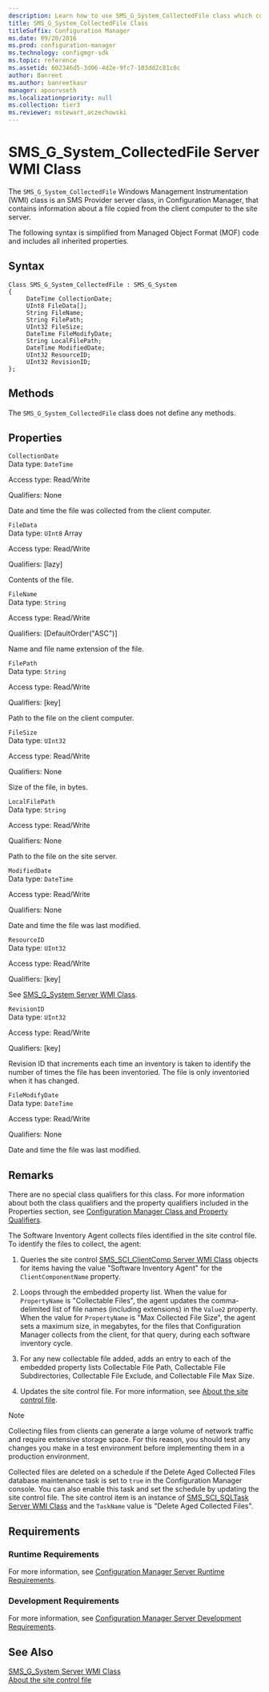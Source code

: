 ```yaml
---
description: Learn how to use SMS_G_System_CollectedFile class which contains information about a file copied from the client computer to the site server.
title: SMS_G_System_CollectedFile Class
titleSuffix: Configuration Manager
ms.date: 09/20/2016
ms.prod: configuration-manager
ms.technology: configmgr-sdk
ms.topic: reference
ms.assetid: 602346d5-3d06-4d2e-9fc7-103dd2c81c0c
author: Banreet
ms.author: banreetkaur
manager: apoorvseth
ms.localizationpriority: null
ms.collection: tier3
ms.reviewer: mstewart,aczechowski
---
```

# SMS_G_System_CollectedFile Server WMI Class
The `SMS_G_System_CollectedFile` Windows Management Instrumentation (WMI) class is an SMS Provider server class, in Configuration Manager, that contains information about a file copied from the client computer to the site server.  

 The following syntax is simplified from Managed Object Format (MOF) code and includes all inherited properties.  

## Syntax  

```  
Class SMS_G_System_CollectedFile : SMS_G_System  
{  
     DateTime CollectionDate;  
     UInt8 FileData[];  
     String FileName;  
     String FilePath;  
     UInt32 FileSize;  
     DateTime FileModifyDate;  
     String LocalFilePath;  
     DateTime ModifiedDate;  
     UInt32 ResourceID;  
     UInt32 RevisionID;  
};  
```  

## Methods  
 The `SMS_G_System_CollectedFile` class does not define any methods.  

## Properties  
 `CollectionDate`  
 Data type: `DateTime`  

 Access type: Read/Write  

 Qualifiers: None  

 Date and time the file was collected from the client computer.  

 `FileData`  
 Data type: `UInt8` Array  

 Access type: Read/Write  

 Qualifiers: [lazy]  

 Contents of the file.  

 `FileName`  
 Data type: `String`  

 Access type: Read/Write  

 Qualifiers: [DefaultOrder("ASC")]  

 Name and file name extension of the file.  

 `FilePath`  
 Data type: `String`  

 Access type: Read/Write  

 Qualifiers: [key]  

 Path to the file on the client computer.  

 `FileSize`  
 Data type: `UInt32`  

 Access type: Read/Write  

 Qualifiers: None  

 Size of the file, in bytes.  

 `LocalFilePath`  
 Data type: `String`  

 Access type: Read/Write  

 Qualifiers: None  

 Path to the file on the site server.  

 `ModifiedDate`  
 Data type: `DateTime`  

 Access type: Read/Write  

 Qualifiers: None  

 Date and time the file was last modified.  

 `ResourceID`  
 Data type: `UInt32`  

 Access type: Read/Write  

 Qualifiers: [key]  

 See [SMS_G_System Server WMI Class](../../../../../develop/reference/core/clients/manage/sms_g_system-server-wmi-class.md).  

 `RevisionID`  
 Data type: `UInt32`  

 Access type: Read/Write  

 Qualifiers: [key]  

 Revision ID that increments each time an inventory is taken to identify the number of times the file has been inventoried. The file is only inventoried when it has changed.  

 `FileModifyDate`  
 Data type: `DateTime`  

 Access type: Read/Write  

 Qualifiers: None  

 Date and time the file was last modified.

## Remarks  
 There are no special class qualifiers for this class. For more information about both the class qualifiers and the property qualifiers included in the Properties section, see [Configuration Manager Class and Property Qualifiers](../../../../../develop/reference/misc/class-and-property-qualifiers.md).  

 The Software Inventory Agent collects files identified in the site control file. To identify the files to collect, the agent:  

1.  Queries the site control [SMS_SCI_ClientComp Server WMI Class](../../../../../develop/reference/core/servers/configure/sms_sci_clientcomp-server-wmi-class.md) objects for items having the value "Software Inventory Agent" for the `ClientComponentName` property.  

2.  Loops through the embedded property list. When the value for `PropertyName` is "Collectable Files", the agent updates the comma-delimited list of file names (including extensions) in the `Value2` property. When the value for `PropertyName` is "Max Collected File Size", the agent sets a maximum size, in megabytes, for the files that Configuration Manager collects from the client, for that query, during each software inventory cycle.  

3.  For any new collectable file added, adds an entry to each of the embedded property lists Collectable File Path, Collectable File Subdirectories, Collectable File Exclude, and Collectable File Max Size.  

4.  Updates the site control file. For more information, see [About the site control file](../../../../core/understand/about-the-configuration-manager-site-control-file.md).  

> [!NOTE]
>  Collecting files from clients can generate a large volume of network traffic and require extensive storage space. For this reason, you should test any changes you make in a test environment before implementing them in a production environment.  

 Collected files are deleted on a schedule if the Delete Aged Collected Files database maintenance task is set to `true` in the Configuration Manager console. You can also enable this task and set the schedule by updating the site control file. The site control item is an instance of [SMS_SCI_SQLTask Server WMI Class](../../../../../develop/reference/core/servers/configure/sms_sci_sqltask-server-wmi-class.md) and the `TaskName` value is "Delete Aged Collected Files".  

## Requirements  

### Runtime Requirements  
 For more information, see [Configuration Manager Server Runtime Requirements](../../../../../develop/core/reqs/server-runtime-requirements.md).  

### Development Requirements  
 For more information, see [Configuration Manager Server Development Requirements](../../../../../develop/core/reqs/server-development-requirements.md).  

## See Also  
 [SMS_G_System Server WMI Class](../../../../../develop/reference/core/clients/manage/sms_g_system-server-wmi-class.md)   
 [About the site control file](../../../../core/understand/about-the-configuration-manager-site-control-file.md)
